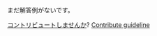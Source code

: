 
まだ解答例がないです。

[コントリビュートしませんか](https://github.com/BFEdev/BFE.dev-solutions/blob/main/typescript/implement-firstitem-t_ja.md)?  [Contribute guideline](https://github.com/BFEdev/BFE.dev-solutions#how-to-contribute)
